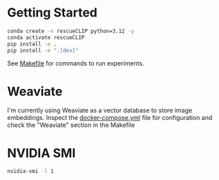 # Getting Started

```bash
conda create -n rescueCLIP python=3.12 -y
conda activate rescueCLIP
pip install -e .
pip install -e ".[dev]"
```

See [Makefile](./Makefile) for commands to run experiments.

# Weaviate

I'm currently using Weaviate as a vector database to store image embeddings. Inspect the [docker-compose.yml](./docker-compose.yml) file for configuration and check the "Weaviate" section in the Makefile

# NVIDIA SMI

```bash
nvidia-smi -l 1
```